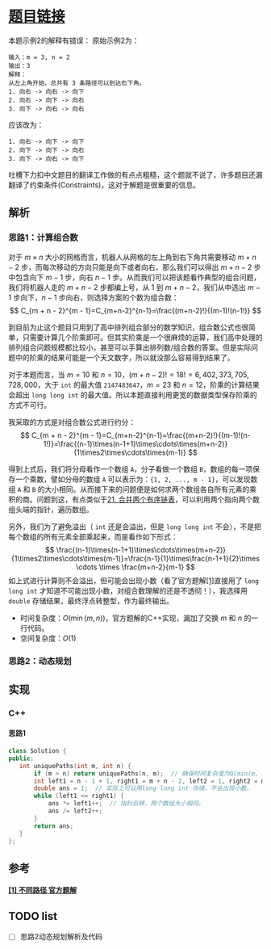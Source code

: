 # [题目链接](https://leetcode-cn.com/problems/unique-paths/)

本题示例2的解释有错误：
原始示例2为：
```
输入：m = 3, n = 2
输出：3
解释：
从左上角开始，总共有 3 条路径可以到达右下角。
1. 向右 -> 向右 -> 向下
2. 向右 -> 向下 -> 向右
3. 向下 -> 向右 -> 向右
```

应该改为：
```
1. 向右 -> 向下 -> 向下
2. 向下 -> 向下 -> 向右
3. 向下 -> 向右 -> 向下
```
吐槽下力扣中文题目的翻译工作做的有点点粗糙，这个题就不说了，许多题目还漏翻译了约束条件(Constraints)，这对于解题是很重要的信息。

## 解析

### 思路1：计算组合数

对于 $m\times n$ 大小的网格而言，机器人从网格的左上角到右下角共需要移动 $m + n - 2$ 步，而每次移动的方向只能是向下或者向右，那么我们可以得出 $m+n-2$ 步中包含向下 $m - 1$ 步，向右 $n - 1$ 步。从而我们可以把该题看作典型的组合问题，我们将机器人走的 $m + n - 2$ 步都编上号，从 $1$ 到 $m + n -2$，我们从中选出 $m - 1$ 步向下，$n - 1$ 步向右，则选择方案的个数为组合数：
$$
C_{m + n - 2}^{m - 1}=C_{m+n-2}^{n-1}=\frac{(m+n-2)!}{(m-1)!(n-1!)}
$$

到目前为止这个题目只用到了高中排列组合部分的数学知识，组合数公式也很简单，只需要计算几个阶乘即可。但其实阶乘是一个很麻烦的运算，我们高中处理的排列组合问题规模都比较小，甚至可以手算出排列数/组合数的答案。但是实际问题中的阶乘的结果可能是一个天文数字，所以就没那么容易得到结果了。

对于本题而言，当 $m=10$ 和 $n=10$，$(m+n-2)!=18!=6,402,373,705,728,000$，大于 `int` 的最大值 `2147483647`，$m=23$ 和 $n=12$，阶乘的计算结果会超出 `long long int` 的最大值。所以本题直接利用更宽的数据类型保存阶乘的方式不可行。

我采取的方式是对组合数公式进行约分：
$$
C_{m + n - 2}^{m - 1}=C_{m+n-2}^{n-1}=\frac{(m+n-2)!}{(m-1)!(n-1!)}=\frac{(n-1)\times(n-1+1)\times\cdots\times(m+n-2)}{1\times2\times\cdots\times(m-1)}
$$

得到上式后，我们将分母看作一个数组 `A`，分子看做一个数组 `B`，数组的每一项保存一个乘数，譬如分母的数组 `A` 可以表示为：`{1, 2, ..., m - 1}`，可以发现数组 `A` 和 `B` 的大小相同。从而接下来的问题便是如何求两个数组各自所有元素的乘积的商。问题到这，有点类似于[21. 合并两个有序链表](https://github.com/wtyuan96/LeetCode-Solutions/blob/main/solutions/21.%20%E5%90%88%E5%B9%B6%E4%B8%A4%E4%B8%AA%E6%9C%89%E5%BA%8F%E9%93%BE%E8%A1%A8.md)，可以利用两个指向两个数组头端的指针，遍历数组。

另外，我们为了避免溢出（ `int` 还是会溢出，但是 `long long int` 不会），不是把每个数组的所有元素全部乘起来，而是看作如下形式：
$$
\frac{(n-1)\times(n-1+1)\times\cdots\times(m+n-2)}{1\times2\times\cdots\times(m-1)}=\frac{n-1}{1}\times\frac{n-1+1}{2}\times \cdots \times \frac{m+n-2}{m-1}
$$
如上式进行计算则不会溢出，但可能会出现小数（看了官方题解[[1]](#1-不同路径-官方题解)直接用了 `long long int` 才知道不可能出现小数，对组合数理解的还是不透彻！），我选择用 `double` 存储结果，最终浮点转整型，作为最终输出。

* 时间复杂度：$O(\min(m, n))$，官方题解的C++实现，漏加了交换 $m$ 和 $n$ 的一行代码。
* 空间复杂度：$O(1)$

### 思路2：动态规划

## 实现

### C++

#### 思路1

```C++
class Solution {
public:
   int uniquePaths(int m, int n) {
       if (m > n) return uniquePaths(n, m);  // 确保时间复杂度为O(min(m, n))
       int left1 = n - 1 + 1, right1 = m + n - 2, left2 = 1, right2 = m - 1;
       double ans = 1;  // 实际上可以用long long int 存储，不会出现小数。
       while (left1 <= right1) {
           ans *= left1++;  // 指针后移，两个数组大小相同。
           ans /= left2++;
       }
       return ans;
   }
};
```

## 参考

####  [[1] 不同路径 官方题解](https://leetcode-cn.com/problems/unique-paths/solution/)


## TODO list
- [ ] 思路2动态规划解析及代码